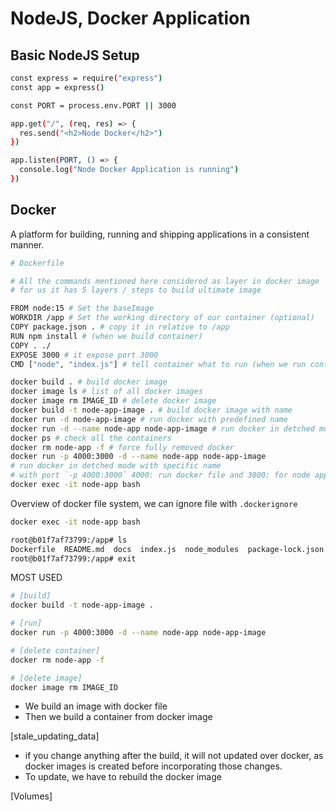 # NodeJS, Docker Application

## Basic NodeJS Setup

```bash
const express = require("express")
const app = express()

const PORT = process.env.PORT || 3000

app.get("/", (req, res) => {
  res.send("<h2>Node Docker</h2>")
})

app.listen(PORT, () => {
  console.log("Node Docker Application is running")
})

```

## Docker

A platform for building, running and shipping applications in a consistent
manner.

```bash
# Dockerfile

# All the commands mentioned here considered as layer in docker image
# for us it has 5 layers / steps to build ultimate image

FROM node:15 # Set the baseImage
WORKDIR /app # Set the working directory of our container (optional)
COPY package.json . # copy it in relative to /app
RUN npm install # (when we build container)
COPY . ./
EXPOSE 3000 # it expose port 3000
CMD ["node", "index.js"] # tell container what to run (when we run container)
```

```bash
docker build . # build docker image
docker image ls # list of all docker images
docker image rm IMAGE_ID # delete docker image
docker build -t node-app-image . # build docker image with name
docker run -d node-app-image # run docker with predefined name
docker run -d --name node-app node-app-image # run docker in detched mode with specific name
docker ps # check all the containers
docker rm node-app -f # force fully removed docker
docker run -p 4000:3000 -d --name node-app node-app-image
# run docker in detched mode with specific name
# with port `-p 4000:3000` 4000: run docker file and 3000: for node application
docker exec -it node-app bash
```

Overview of docker file system, we can ignore file with `.dockerignore`

```bash
docker exec -it node-app bash

root@b01f7af73799:/app# ls
Dockerfile  README.md  docs  index.js  node_modules  package-lock.json  package.json  yarn.lock
root@b01f7af73799:/app# exit
```

MOST USED

```bash
# [build]
docker build -t node-app-image .

# [run]
docker run -p 4000:3000 -d --name node-app node-app-image

# [delete container]
docker rm node-app -f

# [delete image]
docker image rm IMAGE_ID
```

- We build an image with docker file
- Then we build a container from docker image

[stale_updating_data]

- if you change anything after the build, it will not updated
  over docker, as docker images is created before incorporating
  those changes.
- To update, we have to rebuild the docker image

[Volumes]
